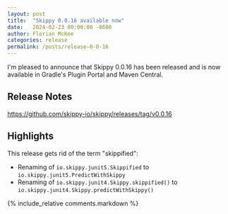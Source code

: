 ```yaml
---
layout: post
title:  "Skippy 0.0.16 available now"
date:   2024-02-23 00:00:00 -0600
author: Florian McKee
categories: release
permalink: /posts/release-0-0-16
---
```


I'm pleased to announce that Skippy 0.0.16 has been released and is now available in Gradle's Plugin Portal and Maven
Central.

## Release Notes

[https://github.com/skippy-io/skippy/releases/tag/v0.0.16 ](https://github.com/skippy-io/skippy/releases/tag/v0.0.16)

## Highlights

This release gets rid of the term "skippified":
- Renaming of `io.skippy.junit5.Skippified` to `io.skippy.junit5.PredictWithSkippy`
- Renaming of `io.skippy.junit4.Skippy.skippified()` to `io.skippy.junit4.Skippy.predictWithSkippy()`


{% include_relative comments.markdown %}